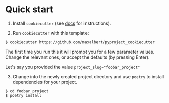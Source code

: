 # Quick start

1. Install `cookiecutter` (see [docs](https://cookiecutter.readthedocs.io/en/1.7.0/installation.html) for instructions).

2. Run `cookiecutter` with this template:
```
$ cookiecutter https://github.com/maxalbert/pyproject_cookiecutter
```
The first time you run this it will prompt you for a few parameter values. Change the relevant ones, or accept the defaults (by pressing Enter).

Let's say you provided the value `project_slug="foobar_project"`

3. Change into the newly created project directory and use `poetry` to install dependencies for your project.
```
$ cd foobar_project
$ poetry install
```
